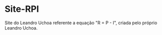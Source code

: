 # Site-RPI
Site do Leandro Uchoa referente a equação "R = P - I", criada pelo próprio Leandro Uchoa.
